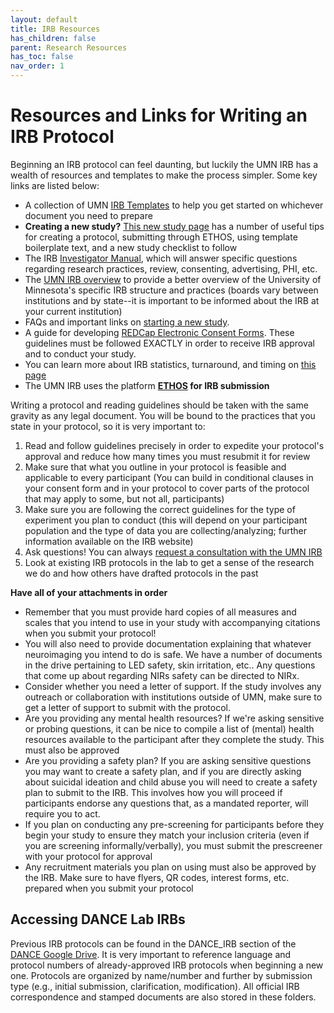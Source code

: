 ```yaml
---
layout: default
title: IRB Resources
has_children: false
parent: Research Resources
has_toc: false
nav_order: 1
---
```


# Resources and Links for Writing an IRB Protocol 

Beginning an IRB protocol can feel daunting, but luckily the UMN IRB has a wealth of resources and templates to make the process simpler. Some key links are listed below: 
- A collection of UMN [IRB Templates](https://research.umn.edu/units/irb/toolkit-library/templates-forms) to help you get started on whichever document you need to prepare
- **Creating a new study?** [This new study page](https://research.umn.edu/units/irb/how-submit/new-study) has a number of useful tips for creating a protocol, submitting through ETHOS, using template boilerplate text, and a new study checklist to follow
- The IRB [Investigator Manual](https://research.umn.edu/sites/research.umn.edu/files/hrp-103_-_investigator_manual_google_doc.pdf), which will answer specific questions regarding research practices, review, consenting, advertising, PHI, etc. 
- The [UMN IRB overview](https://research.umn.edu/units/irb/about-us/overview) to provide a better overview of the University of Minnesota's specific IRB structure and practices (boards vary between institutions and by state--it is important to be informed about the IRB at your current institution)
- FAQs and important links on [starting a new study](https://research.umn.edu/units/irb/how-submit/new-study). 
- A guide for developing [REDCap Electronic Consent Forms](https://ctsi.umn.edu/news/how-use-redcap-electronic-consent). These guidelines must be followed EXACTLY in order to receive IRB approval and to conduct your study. 
- You can learn more about IRB statistics, turnaround, and timing on [this page](https://research.umn.edu/units/irb/about-us/irb-performance-metrics)
- The UMN IRB uses the platform **[ETHOS](https://research.umn.edu/units/irb/ethos/ethos-log) for IRB submission**

Writing a protocol and reading guidelines should be taken with the same gravity as any legal document. You will be bound to the practices that you state in your protocol, so it is very important to: 
1. Read and follow guidelines precisely in order to expedite your protocol's approval and reduce how many times you must resubmit it for review 
2. Make sure that what you outline in your protocol is feasible and applicable to every participant (You can build in conditional clauses in your consent form and in your protocol to cover parts of the protocol that may apply to some, but not all, participants) 
3. Make sure you are following the correct guidelines for the type of experiment you plan to conduct (this will depend on your participant population and the type of data you are collecting/analyzing; further information available on the IRB website)
4. Ask questions! You can always [request a consultation with the UMN IRB](https://research.umn.edu/units/irb/how-submit/new-study)
5. Look at existing IRB protocols in the lab to get a sense of the research we do and how others have drafted protocols in the past

**Have all of your attachments in order**
- Remember that you must provide hard copies of all measures and scales that you intend to use in your study with accompanying citations when you submit your protocol!
- You will also need to provide documentation explaining that whatever neuroimaging you intend to do is safe. We have a number of documents in the drive pertaining to LED safety, skin irritation, etc.. Any questions that come up about regarding NIRs safety can be directed to NIRx. 
- Consider whether you need a letter of support. If the study involves any outreach or collaboration with institutions outside of UMN, make sure to get a letter of support to submit with the protocol. 
- Are you providing any mental health resources? If we're asking sensitive or probing questions, it can be nice to compile a list of (mental) health resources available to the participant after they complete the study. This must also be approved
- Are you providing a safety plan? If you are asking sensitive questions you may want to create a safety plan, and if you are directly asking about suicidal ideation and child abuse you will need to create a safety plan to submit to the IRB. This involves how you will proceed if participants endorse any questions that, as a mandated reporter, will require you to act.
- If you plan on conducting any pre-screening for participants before they begin your study to ensure they match your inclusion criteria (even if you are screening informally/verbally), you must submit the prescreener with your protocol for approval
- Any recruitment materials you plan on using must also be approved by the IRB. Make sure to have flyers, QR codes, interest forms, etc. prepared when you submit your protocol

## Accessing DANCE Lab IRBs 

Previous IRB protocols can be found in the DANCE_IRB section of the [DANCE Google Drive](https://drive.google.com/drive/folders/1fRlwssfcu6ddmXf8qKDgSTylta2xIHee?usp=sharing). It is very important to reference language and protocol numbers of already-approved IRB protocols when beginning a new one. Protocols are organized by name/number and further by submission type (e.g., initial submission, clarification, modification). All official IRB correspondence and stamped documents are also stored in these folders. 

